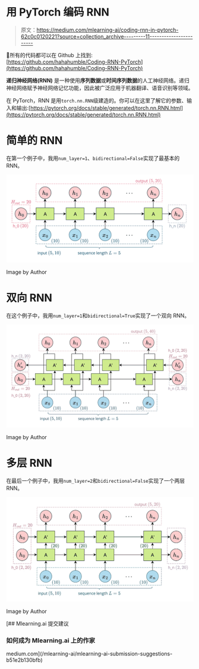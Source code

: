 # 用 PyTorch 编码 RNN

> 原文：<https://medium.com/mlearning-ai/coding-rnn-in-pytorch-62c0c0120221?source=collection_archive---------11----------------------->

🌟所有的代码都可以在 Github 上找到:[https://github.com/hahahumble/Coding-RNN-PyTorch](https://github.com/hahahumble/Coding-RNN-PyTorch)

**递归神经网络(RNN)** 是一种使用**序列数据**或**时间序列数据**的人工神经网络。递归神经网络赋予神经网络记忆功能，因此被广泛应用于机器翻译、语音识别等领域。

在 PyTorch，RNN 是用`torch.nn.RNN`级建造的。你可以在这里了解它的参数、输入和输出:[https://pytorch.org/docs/stable/generated/torch.nn.RNN.html](https://pytorch.org/docs/stable/generated/torch.nn.RNN.html)

# 简单的 RNN

在第一个例子中，我用`num_layer=1`、`bidirectional=False`实现了最基本的 RNN。

![](img/de15ded7428f5f27b100eb24de9bba7c.png)

Image by Author

# 双向 RNN

在这个例子中，我用`num_layer=1`和`bidirectional=True`实现了一个双向 RNN。

![](img/37b81cd1c30c2a7da0f0eaa397314648.png)

Image by Author

# 多层 RNN

在最后一个例子中，我用`num_layer=2`和`bidirectional=False`实现了一个两层 RNN。

![](img/890c3dfa116edc00e08b0b591705339f.png)

Image by Author

[](/mlearning-ai/mlearning-ai-submission-suggestions-b51e2b130bfb) [## Mlearning.ai 提交建议

### 如何成为 Mlearning.ai 上的作家

medium.com](/mlearning-ai/mlearning-ai-submission-suggestions-b51e2b130bfb)